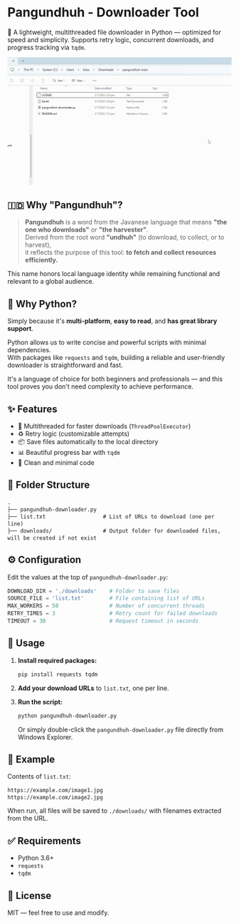 # Pangundhuh - Downloader Tool

🚀 A lightweight, multithreaded file downloader in Python — optimized for speed and simplicity. 
Supports retry logic, concurrent downloads, and progress tracking via `tqdm`.

![Preview animation of Pangundhuh Downloader](preview.gif)

## 🇮🇩 Why "Pangundhuh"?

> **Pangundhuh** is a word from the Javanese language that means **"the one who downloads"** or **"the harvester"**.  
> Derived from the root word **"undhuh"** (to download, to collect, or to harvest),  
> it reflects the purpose of this tool: **to fetch and collect resources efficiently.**

This name honors local language identity while remaining functional and relevant to a global audience.


## 🐍 Why Python?

Simply because it's **multi-platform**, **easy to read**, and **has great library support**.

Python allows us to write concise and powerful scripts with minimal dependencies.  
With packages like `requests` and `tqdm`, building a reliable and user-friendly downloader is straightforward and fast.

It's a language of choice for both beginners and professionals — and this tool proves you don't need complexity to achieve performance.


## ✨ Features

- 🧵 Multithreaded for faster downloads (`ThreadPoolExecutor`)
- ♻️ Retry logic (customizable attempts)
- 📦 Save files automatically to the local directory
- 📊 Beautiful progress bar with `tqdm`
- 🧼 Clean and minimal code


## 📂 Folder Structure

```
.
├── pangundhuh-downloader.py
├── list.txt                  # List of URLs to download (one per line)
├── downloads/                # Output folder for downloaded files, will be created if not exist
```


## ⚙️ Configuration

Edit the values at the top of `pangundhuh-downloader.py`:

```python
DOWNLOAD_DIR = './downloads'    # Folder to save files
SOURCE_FILE = 'list.txt'        # File containing list of URLs
MAX_WORKERS = 50                # Number of concurrent threads
RETRY_TIMES = 3                 # Retry count for failed downloads
TIMEOUT = 30                    # Request timeout in seconds
```


## 📄 Usage

1. **Install required packages:**
   ```bash
   pip install requests tqdm
   ```

2. **Add your download URLs** to `list.txt`, one per line.

3. **Run the script:**
   ```bash
   python pangundhuh-downloader.py
   ```
   Or simply double-click the `pangundhuh-downloader.py` file directly from Windows Explorer.


## 🧪 Example

Contents of `list.txt`:
```
https://example.com/image1.jpg
https://example.com/image2.jpg
```

When run, all files will be saved to `./downloads/` with filenames extracted from the URL.


## ✅ Requirements

- Python 3.6+
- `requests`
- `tqdm`


## 📄 License

MIT — feel free to use and modify.
